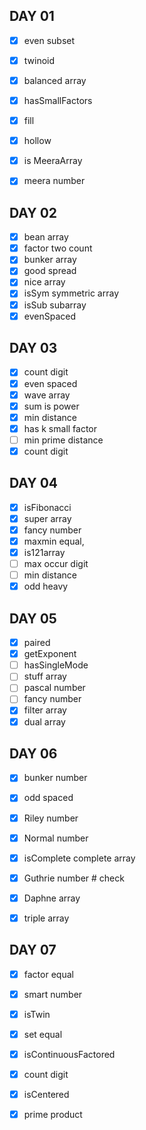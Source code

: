## DAY 01

- [x] even subset
- [x] twinoid
- [x] balanced array
- [x] hasSmallFactors
- [x] fill
- [x] hollow
- [x] is MeeraArray
- [x] meera number



## DAY 02

- [x] bean array
- [x] factor two count
- [x] bunker array
- [x] good spread
- [x] nice array
- [x] isSym symmetric array
- [x] isSub subarray
- [x] evenSpaced

## DAY 03

- [x] count digit
- [x] even spaced
- [x] wave array
- [x] sum is power
- [x] min distance
- [x] has k small factor
- [ ] min prime distance
- [x] count digit

## DAY 04

- [x] isFibonacci
- [x] super array
- [x] fancy number
- [x] maxmin equal,
- [x] is121array
- [ ] max occur digit
- [ ] min distance
- [x] odd heavy

## DAY 05 

- [x] paired
- [x] getExponent
- [ ] hasSingleMode
- [ ] stuff array
- [ ] pascal number
- [ ] fancy number
- [x] filter array
- [x] dual array

## DAY 06

- [x] bunker number
- [x] odd spaced
- [x] Riley number
- [x] Normal number
- [x] isComplete complete array
- [x] Guthrie number # check
- [x] Daphne array
- [x] triple array


## DAY 07
- [x] factor equal
- [x] smart number
- [x] isTwin
- [x] set equal
- [x] isContinuousFactored
- [x] count digit
- [x] isCentered
- [x] prime product



 










